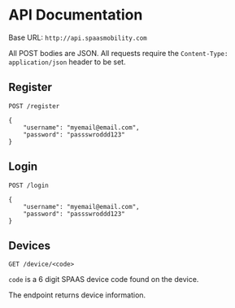 # API Documentation

Base URL: `http://api.spaasmobility.com`

All POST bodies are JSON.  All requests require the `Content-Type: application/json` header to be set.

## Register

```
POST /register

{
    "username": "myemail@email.com",
    "password": "passswroddd123"
}
```
   
## Login

```
POST /login

{
    "username": "myemail@email.com",
    "password": "passswroddd123"
}
```

## Devices

`GET /device/<code>`

`code` is a 6 digit SPAAS device code found on the device. 

The endpoint returns device information.
	

